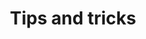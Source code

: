 ---
layout: post
title: Tips and tricks

type: post
parent_id: '0'
published: true
password: ''
status: publish
categories:
- Blog Silex Labs
- The Blog
tags:
- tips-fr


AuthorName: lex

display_name: Silex Labs
first_name: Silex Labs
last_name: ''
permalink: "/test-lex-tooltip/"
---